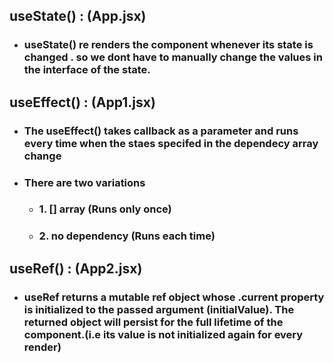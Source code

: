 <!-- React Hooks -->

## useState() : (App.jsx)

- ### useState() re renders the component whenever its state is changed . so we dont have to manually change the values in the interface of the state.

## useEffect() : (App1.jsx)

- ### The useEffect() takes callback as a parameter and runs every time when the staes specifed in the dependecy array change
- ### There are two variations
    - ### 1. [] array (Runs only once)
    - ### 2. no dependency (Runs each time)


## useRef() : (App2.jsx)
- ###   useRef returns a mutable ref object whose .current property is initialized to the passed argument (initialValue). The returned object will persist for the full lifetime of the component.(i.e its value is not initialized again for every render)